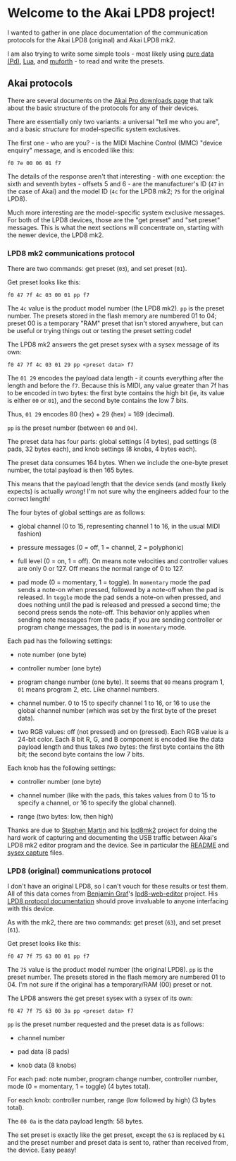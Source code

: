 # Welcome to the Akai LPD8 project!

I wanted to gather in one place documentation of the communication protocols
for the Akai LPD8 (original) and Akai LPD8 mk2.

I am also trying to write some simple tools - most likely using [pure data
(Pd)](https://msp.ucsd.edu/Pd_documentation/), [Lua](https://www.lua.org/),
and [muforth](https://muforth.dev/) - to read and write the presets.

## Akai protocols

There are several documents on the [Akai Pro downloads
page](https://www.akaipro.com/downloads) that talk about the basic structure
of the protocols for any of their devices.

There are essentially only two variants: a universal "tell me who you are",
and a basic _structure_ for model-specific system exclusives.

The first one - who are you? - is the MIDI Machine Control (MMC) "device
enquiry" message, and is encoded like this:

```
f0 7e 00 06 01 f7
```

The details of the response aren't that interesting - with one exception: the
sixth and seventh bytes - offsets 5 and 6 - are the manufacturer's ID (`47` in
the case of Akai) and the model ID (`4c` for the LPD8 mk2; `75` for the original
LPD8).

Much more interesting are the model-specific system exclusive messages. For
both of the LPD8 devices, those are the "get preset" and "set preset"
messages. This is what the next sections will concentrate on, starting with
the newer device, the LPD8 mk2.

### LPD8 mk2 communications protocol

There are two commands: get preset (`03`), and set preset (`01`).

Get preset looks like this:

```
f0 47 7f 4c 03 00 01 pp f7
```

The `4c` value is the product model number (the LPD8 mk2). `pp` is the preset
number. The presets stored in the flash memory are numbered 01 to 04; preset
00 is a temporary "RAM" preset that isn't stored anywhere, but can be useful
or trying things out or testing the preset setting code!

The LPD8 mk2 answers the get preset sysex with a sysex message of its own:

```
f0 47 7f 4c 03 01 29 pp <preset data> f7
```

The `01 29` encodes the payload data length - it counts everything after the
length and before the `f7`. Because this is MIDI, any value greater than 7f
has to be encoded in two bytes: the first byte contains the high bit (ie, its
value is either `00` or `01`), and the second byte contains the low 7 bits.

Thus, `01 29` encodes 80 (hex) + 29 (hex) = 169 (decimal).

`pp` is the preset number (between `00` and `04`).

The preset data has four parts: global settings (4 bytes), pad settings (8
pads, 32 bytes each), and knob settings (8 knobs, 4 bytes each).

The preset data consumes 164 bytes. When we include the one-byte preset
number, the total payload is then 165 bytes. 

This means that the payload length that the device sends (and mostly likely
expects) is actually _wrong_! I'm not sure why the engineers added four to the
correct length!

The four bytes of global settings are as follows:

* global channel (0 to 15, representing channel 1 to 16, in the usual MIDI
  fashion)

* pressure messages (0 = off, 1 = channel, 2 = polyphonic)

* full level (0 = on, 1 = off). On means note velocities and controller values
  are only 0 or 127. Off means the normal range of 0 to 127.

* pad mode (0 = momentary, 1 = toggle). In `momentary` mode the pad sends
  a note-on when pressed, followed by a note-off when the pad is released. In
`toggle` mode the pad sends a note-on when pressed, and does nothing until the
pad is released and pressed a second time; the second press sends the
note-off. This behavior only applies when sending note messages from the pads;
if you are sending controller or program change messages, the pad is in
`momentary` mode.

Each pad has the following settings:

* note number (one byte)

* controller number (one byte)

* program change number (one byte). It seems that `00` means program 1, `01`
  means program 2, etc. Like channel numbers.

* channel number. 0 to 15 to specify channel 1 to 16, or 16 to use the global
  channel number (which was set by the first byte of the preset data).

* two RGB values: off (not pressed) and on (pressed). Each RGB value is
  a 24-bit color. Each 8 bit R, G, and B component is encoded like the data
payload length and thus takes _two_ bytes: the first byte contains the 8th
bit; the second byte contains the low 7 bits.

Each knob has the following settings:

* controller number (one byte)

* channel number (like with the pads, this takes values from 0 to 15 to
  specify a channel, or 16 to specify the global channel).

* range (two bytes: low, then high)

Thanks are due to [Stephen Martin](https://github.com/stephensrmmartin) and his
[lpd8mk2](https://github.com/stephensrmmartin/lpd8mk2) project for doing the
hard work of capturing and documenting the USB traffic between Akai's LPD8 mk2
editor program and the device. See in particular the
[README](https://github.com/stephensrmmartin/lpd8mk2/blob/master/README.md)
and [sysex
capture](https://raw.githubusercontent.com/stephensrmmartin/lpd8mk2/refs/heads/master/docs/sysex_captures.md)
files.

### LPD8 (original) communications protocol

I don't have an original LPD8, so I can't vouch for these results or test
them. All of this data comes from [Benjamin
Graf](https://github.com/bennigraf)'s
[lpd8-web-editor](https://github.com/bennigraf/lpd8-web-editor) project. His
[LPD8 protocol
documentation](https://github.com/bennigraf/lpd8-web-editor/blob/main/lpd8-protocol.md)
should prove invaluable to anyone interfacing with this device.

As with the mk2, there are two commands: get preset (`63`), and set preset (`61`).

Get preset looks like this:

```
f0 47 7f 75 63 00 01 pp f7
```

The `75` value is the product model number (the original LPD8). `pp` is the
preset number. The presets stored in the flash memory are numbered 01 to 04.
I'm not sure if the original has a temporary/RAM (00) preset or not.

The LPD8 answers the get preset sysex with a sysex of its own:

```
f0 47 7f 75 63 00 3a pp <preset data> f7
```

`pp` is the preset number requested and the preset data is as follows:

* channel number

* pad data (8 pads)

* knob data (8 knobs)

For each pad: note number, program change number, controller number,
mode (0 = momentary, 1 = toggle) (4 bytes total).

For each knob: controller number, range (low followed by high) (3 bytes
total).

The `00 0a` is the data payload length: 58 bytes.

The set preset is exactly like the get preset, except the `63` is replaced by
`61` and the preset number and preset data is sent to, rather than received
from, the device. Easy peasy!

